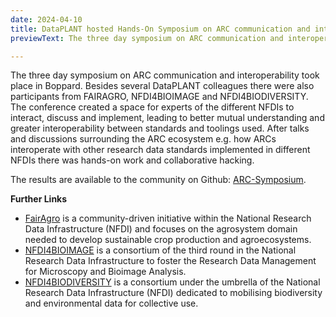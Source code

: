 ```yaml
---
date: 2024-04-10
title: DataPLANT hosted Hands-On Symposium on ARC communication and interoperability
previewText: The three day symposium on ARC communication and interoperability took place in Boppard. Besides several DataPLANT colleagues there were also participants from FAIRAGRO, NFDI4BIOIMAGE and NFDI4BIODIVERSITY...

---
```

The three day symposium on ARC communication and interoperability took place in Boppard. Besides several DataPLANT colleagues there were also participants from FAIRAGRO, NFDI4BIOIMAGE and NFDI4BIODIVERSITY. The conference created a space for experts of the different NFDIs to interact, discuss and implement, leading to better mutual understanding and greater interoperability between standards and toolings used. After talks and discussions surrounding the ARC ecosystem e.g. how ARCs interoperate with other research data standards implemented in different NFDIs there was hands-on work and collaborative hacking. 

The results are available to the community on Github:
[ARC-Symposium](https://github.com/nfdi4plants/ARC-Symposium).

**Further Links**
- [FairAgro](https://fairagro.net/en/) is a community-driven initiative within the National Research Data Infrastructure (NFDI) and focuses on the agrosystem domain needed to develop sustainable crop production and agroecosystems.
- [NFDI4BIOIMAGE](https://nfdi4bioimage.de/en/start/) is a consortium of the third round in the National Research Data Infrastructure to foster the Research Data Management for Microscopy and Bioimage Analysis. 
- [NFDI4BIODIVERSITY](https://nfdi4biodiversity.org/en/) is a consortium under the umbrella of the National Research Data Infrastructure (NFDI) dedicated to mobilising biodiversity and environmental data for collective use.
